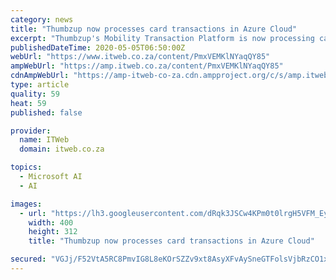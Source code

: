 ```yaml
---
category: news
title: "Thumbzup now processes card transactions in Azure Cloud"
excerpt: "Thumbzup's Mobility Transaction Platform is now processing card-present transactions in Microsoft’s Azure Cloud."
publishedDateTime: 2020-05-05T06:50:00Z
webUrl: "https://www.itweb.co.za/content/PmxVEMKlNYaqQY85"
ampWebUrl: "https://amp.itweb.co.za/content/PmxVEMKlNYaqQY85"
cdnAmpWebUrl: "https://amp-itweb-co-za.cdn.ampproject.org/c/s/amp.itweb.co.za/content/PmxVEMKlNYaqQY85"
type: article
quality: 59
heat: 59
published: false

provider:
  name: ITWeb
  domain: itweb.co.za

topics:
  - Microsoft AI
  - AI

images:
  - url: "https://lh3.googleusercontent.com/dRqk3JSCw4KPm0t0lrgH5VFM_EytwVhA7JE_--mhZLwPvUzw3ZtVqVdG5zLZze3Cw2Ep9xVQaufTtS21-yROuBoH=w400-h312-c"
    width: 400
    height: 312
    title: "Thumbzup now processes card transactions in Azure Cloud"

secured: "VGJj/F52VtA5RC8PmvIG8L8eKOrSZZv9xt8AsyXFvAySneGTFolsVjbRzCO1xSXxxxAbbS1gXqZP9zVgvMa5pl7q7sFfssHB6rC7MRPrHmFXTEq/USRbjN94kd5HTsj2n2VVRuLH9PniBeAtgQd7v82xP47eML7hFXovs/4iGbuRnBtjsvjBgClrj41G32p4BkwiGuwlTK1St+3X2VUIH80za4CYC0GBybxX8cuxD13+YNlKxdk0ACuhY0M4V+Nn74tkg2/g5fTT8gk3V58D8Qd+CDgwA6ScKoeWZKhA9jcVSJVNGSESZEAbudsB8j2f;csHVeOn3nqFqM7BtLnQUxQ=="
---
```


